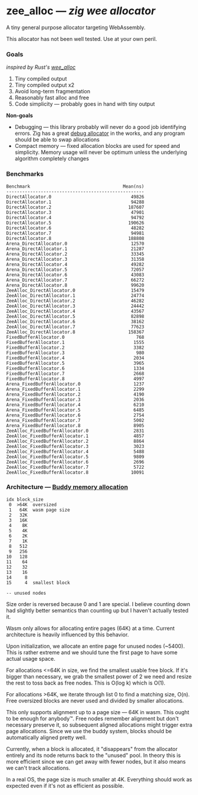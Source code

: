 # zee_alloc — *zig wee allocator*

A tiny general purpose allocator targeting WebAssembly.

This allocator has not been well tested. Use at your own peril.

### Goals

_inspired by Rust's [wee_alloc](https://github.com/rustwasm/wee_alloc)_

1. Tiny compiled output
2. Tiny compiled output x2
3. Avoid long-term fragmentation
4. Reasonably fast alloc and free
5. Code simplicity — probably goes in hand with tiny output

**Non-goals**

- Debugging — this library probably will never do a good job identifying errors.
  Zig has a great [debug allocator](https://github.com/andrewrk/zig-general-purpose-allocator)
  in the works, and any program should be able to swap allocations
- Compact memory — fixed allocation blocks are used for speed and simplicity.
  Memory usage will never be optimum unless the underlying algorithm completely changes

### Benchmarks

```
Benchmark                                   Mean(ns)
----------------------------------------------------
DirectAllocator.0                              49826
DirectAllocator.1                              94288
DirectAllocator.2                             187607
DirectAllocator.3                              47901
DirectAllocator.4                              94792
DirectAllocator.5                             190626
DirectAllocator.6                              48282
DirectAllocator.7                              94981
DirectAllocator.8                             188808
Arena_DirectAllocator.0                        12570
Arena_DirectAllocator.1                        21287
Arena_DirectAllocator.2                        33345
Arena_DirectAllocator.3                        31358
Arena_DirectAllocator.4                        49282
Arena_DirectAllocator.5                        72057
Arena_DirectAllocator.6                        43083
Arena_DirectAllocator.7                        66272
Arena_DirectAllocator.8                        99620
ZeeAlloc_DirectAllocator.0                     15479
ZeeAlloc_DirectAllocator.1                     24774
ZeeAlloc_DirectAllocator.2                     46282
ZeeAlloc_DirectAllocator.3                     24442
ZeeAlloc_DirectAllocator.4                     43567
ZeeAlloc_DirectAllocator.5                     82898
ZeeAlloc_DirectAllocator.6                     38162
ZeeAlloc_DirectAllocator.7                     77623
ZeeAlloc_DirectAllocator.8                    158367
FixedBufferAllocator.0                           768
FixedBufferAllocator.1                          1555
FixedBufferAllocator.2                          3382
FixedBufferAllocator.3                           980
FixedBufferAllocator.4                          2034
FixedBufferAllocator.5                          3965
FixedBufferAllocator.6                          1334
FixedBufferAllocator.7                          2668
FixedBufferAllocator.8                          4997
Arena_FixedBufferAllocator.0                    1237
Arena_FixedBufferAllocator.1                    2299
Arena_FixedBufferAllocator.2                    4190
Arena_FixedBufferAllocator.3                    2036
Arena_FixedBufferAllocator.4                    6210
Arena_FixedBufferAllocator.5                    6485
Arena_FixedBufferAllocator.6                    2754
Arena_FixedBufferAllocator.7                    5002
Arena_FixedBufferAllocator.8                    8905
ZeeAlloc_FixedBufferAllocator.0                 2831
ZeeAlloc_FixedBufferAllocator.1                 4857
ZeeAlloc_FixedBufferAllocator.2                 8864
ZeeAlloc_FixedBufferAllocator.3                 3023
ZeeAlloc_FixedBufferAllocator.4                 5488
ZeeAlloc_FixedBufferAllocator.5                 9809
ZeeAlloc_FixedBufferAllocator.6                 2696
ZeeAlloc_FixedBufferAllocator.7                 5722
ZeeAlloc_FixedBufferAllocator.8                10091
```

### Architecture — [Buddy memory allocation](https://en.wikipedia.org/wiki/Buddy_memory_allocation)

```
idx block_size
 0  >64K  oversized
 1   64K  wasm page size
 2   32K
 3   16K
 4    8K
 5    4K
 6    2K
 7    1K
 8   512
 9   256
10   128
11    64
12    32
13    16
14     8
15     4  smallest block

-- unused nodes
```

Size order is reversed because 0 and 1 are special.  I believe counting down had
slightly better semantics than counting up but I haven't actually tested it.

Wasm only allows for allocating entire pages (64K) at a time. Current architecture is
heavily influenced by this behavior.

Upon initialization, we allocate an entire page for unused nodes (~5400). This is
rather extreme and we should tune the first page to have some actual usage space.

For allocations <=64K in size, we find the smallest usable free block.  If it's
bigger than necessary, we grab the smallest power of 2 we need and resize the rest
to toss back as free nodes. This is O(log k) which is O(1).

For allocations >64K, we iterate through list 0 to find a matching size, O(n).
Free oversized blocks are never used and divided by smaller allocations.

This only supports alignment up to a page size — 64K in wasm.  This ought to be
enough for anybody™.  Free nodes remember alignment but don't necessary preserve it,
so subsequent aligned allocations might trigger extra page allocations.  Since we use
the buddy system, blocks should be automatically aligned pretty well.

Currently, when a block is allocated, it "disappears" from the allocator entirely
and its node returns back to the "unused" pool.  In theory this is more efficient
since we can get away with fewer nodes, but it also means we can't track allocations.

In a real OS, the page size is much smaller at 4K. Everything should work as expected
even if it's not as efficient as possible.
